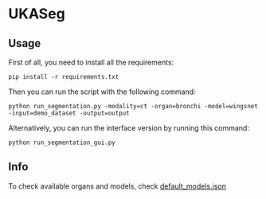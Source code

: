 # UKASeg
## Usage
First of all, you need to install all the requirements:
```
pip install -r requirements.txt
```
Then you can run the script with the following command:
```
python run_segmentation.py -modality=ct -organ=bronchi -model=wingsnet -input=demo_dataset -output=output
```
Alternatively, you can run the interface version by running this command:
```
python run_segmentation_gui.py
```
## Info
To check available organs and models, check [default_models.json](./default_models.json)
